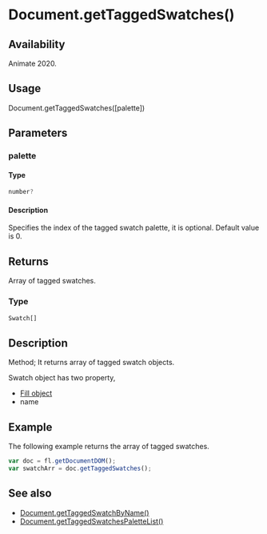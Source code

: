 # Document.getTaggedSwatches()

## Availability

Animate 2020.

## Usage

Document.getTaggedSwatches([palette])

## Parameters

### **palette**

#### Type

```typescript
number?
```

#### Description

Specifies the index of the tagged swatch palette, it is optional. Default value is 0.

## Returns

Array of tagged swatches.

### Type

```typescript
Swatch[]
```

## Description

Method; It returns array of tagged swatch objects.

Swatch object has two property,

- [Fill object](../Fill_object/Fill_summary.md)
- name

## Example

The following example returns the array of tagged swatches.

```javascript
var doc = fl.getDocumentDOM();
var swatchArr = doc.getTaggedSwatches();
```

## See also

- [Document.getTaggedSwatchByName()](../Document_object/Document6062.md)
- [Document.getTaggedSwatchesPaletteList()](../Document_object/Document6063.md)

